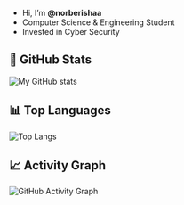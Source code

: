 - Hi, I’m __@norberishaa__
- Computer Science & Engineering Student
- Invested in Cyber Security

## 🚀 GitHub Stats
![My GitHub stats](https://github-readme-stats.vercel.app/api?username=norberishaa&show_icons=true&theme=react-dark)

## 📊 Top Languages
![Top Langs](https://github-readme-stats.vercel.app/api/top-langs/?username=YOUR_USERNAME&layout=compact&theme=react-dark)

## 📈 Activity Graph
![GitHub Activity Graph](https://github-readme-activity-graph.vercel.app/graph?username=norberishaa&theme=react-dark&hide_title=True)
